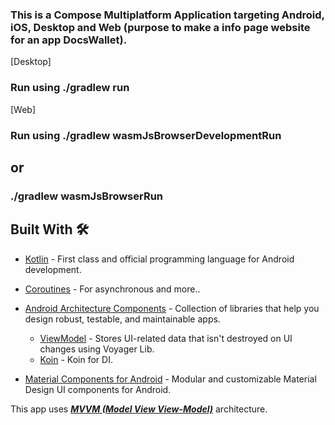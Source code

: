 ### This is a Compose Multiplatform Application targeting Android, iOS, Desktop and Web (purpose to make a info page website for an app DocsWallet).






[Desktop] 
### Run using  ./gradlew run

[Web]
### Run using  ./gradlew wasmJsBrowserDevelopmentRun 
## or 
### ./gradlew wasmJsBrowserRun




## Built With 🛠
- [Kotlin](https://kotlinlang.org/) - First class and official programming language for Android development.
- [Coroutines](https://kotlinlang.org/docs/reference/coroutines-overview.html) - For asynchronous and more..
- [Android Architecture Components](https://developer.android.com/topic/libraries/architecture) - Collection of libraries that help you design robust, testable, and maintainable apps.
    - [ViewModel](https://voyager.adriel.cafe/) - Stores UI-related data that isn't destroyed on UI changes using Voyager Lib.
    - [Koin](https://insert-koin.io/docs/setup/koin/) - Koin for DI.
    

- [Material Components for Android](https://github.com/material-components/material-components-android) - Modular and customizable Material Design UI components for Android.


This app uses [***MVVM (Model View View-Model)***](https://developer.android.com/jetpack/docs/guide#recommended-app-arch) architecture.


## 
